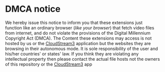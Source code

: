 # DMCA notice
We hereby issue this notice to inform you that these extensions just function like an ordinary browser (*like your browser*) that fetch video files from internet, and do not violate the provisions of the Digital Millennium Copyright Act (DMCA). The Content these extensions may access is not hosted by us or the [CloudStream3](https://cloudstream.on.fleek.co) application but the websites they are browsing in their autonomous mode. It is sole responsibility of the user and his/her countries' or states' law. If you think they are violating any intellectual property then please contact the actual file hosts not the owners of this repository or the [CloudStream3](https://cloudstream.on.fleek.co) app
